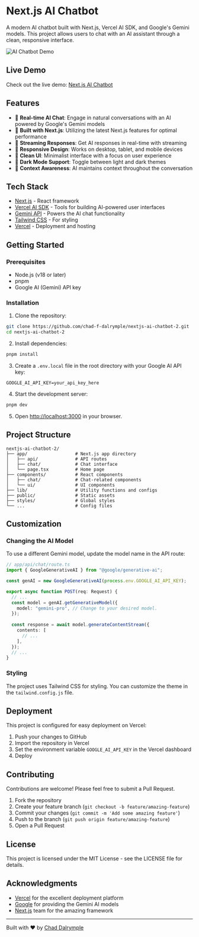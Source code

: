 # Next.js AI Chatbot

A modern AI chatbot built with Next.js, Vercel AI SDK, and Google's Gemini models. This project allows users to chat with an AI assistant through a clean, responsive interface.

![AI Chatbot Demo](https://placehold.co/600x400?text=AI+Chatbot+Demo)

## Live Demo

Check out the live demo: [Next.js AI Chatbot](https://nextjs-ai-chatbot-2.vercel.app/)

## Features

- 💬 **Real-time AI Chat**: Engage in natural conversations with an AI powered by Google's Gemini models
- 🚀 **Built with Next.js**: Utilizing the latest Next.js features for optimal performance
- 🔄 **Streaming Responses**: Get AI responses in real-time with streaming
- 📱 **Responsive Design**: Works on desktop, tablet, and mobile devices
- 🎨 **Clean UI**: Minimalist interface with a focus on user experience
- 🌙 **Dark Mode Support**: Toggle between light and dark themes
- 🧠 **Context Awareness**: AI maintains context throughout the conversation

## Tech Stack

- [Next.js](https://nextjs.org/) - React framework
- [Vercel AI SDK](https://sdk.vercel.ai/docs) - Tools for building AI-powered user interfaces
- [Gemini API](https://ai.google.dev/gemini-api) - Powers the AI chat functionality
- [Tailwind CSS](https://tailwindcss.com/) - For styling
- [Vercel](https://vercel.com/) - Deployment and hosting

## Getting Started

### Prerequisites

- Node.js (v18 or later)
- pnpm
- Google AI (Gemini) API key

### Installation

1. Clone the repository:
```bash
git clone https://github.com/chad-f-dalrymple/nextjs-ai-chatbot-2.git
cd nextjs-ai-chatbot-2
```

2. Install dependencies:
```bash
pnpm install
```

3. Create a `.env.local` file in the root directory with your Google AI API key:
```
GOOGLE_AI_API_KEY=your_api_key_here
```

4. Start the development server:
```bash
pnpm dev
```

5. Open [http://localhost:3000](http://localhost:3000) in your browser.

## Project Structure

```
nextjs-ai-chatbot-2/
├── app/                  # Next.js app directory
│   ├── api/              # API routes
│   ├── chat/             # Chat interface
│   └── page.tsx          # Home page
├── components/           # React components
│   ├── chat/             # Chat-related components
│   └── ui/               # UI components
├── lib/                  # Utility functions and configs
├── public/               # Static assets
├── styles/               # Global styles
└── ...                   # Config files
```

## Customization

### Changing the AI Model

To use a different Gemini model, update the model name in the API route:

```typescript
// app/api/chat/route.ts
import { GoogleGenerativeAI } from "@google/generative-ai";

const genAI = new GoogleGenerativeAI(process.env.GOOGLE_AI_API_KEY);

export async function POST(req: Request) {
  // ...
  const model = genAI.getGenerativeModel({ 
    model: "gemini-pro", // Change to your desired model.
  });
  
  const response = await model.generateContentStream({
    contents: [
      // ...
    ],
  });
  // ...
}
```

### Styling

The project uses Tailwind CSS for styling. You can customize the theme in the `tailwind.config.js` file.

## Deployment

This project is configured for easy deployment on Vercel:

1. Push your changes to GitHub
2. Import the repository in Vercel
3. Set the environment variable `GOOGLE_AI_API_KEY` in the Vercel dashboard
4. Deploy

## Contributing

Contributions are welcome! Please feel free to submit a Pull Request.

1. Fork the repository
2. Create your feature branch (`git checkout -b feature/amazing-feature`)
3. Commit your changes (`git commit -m 'Add some amazing feature'`)
4. Push to the branch (`git push origin feature/amazing-feature`)
5. Open a Pull Request

## License

This project is licensed under the MIT License - see the LICENSE file for details.

## Acknowledgments

- [Vercel](https://vercel.com/) for the excellent deployment platform
- [Google](https://ai.google.dev/) for providing the Gemini AI models
- [Next.js](https://nextjs.org/) team for the amazing framework

---

Built with ❤️ by [Chad Dalrymple](https://github.com/chad-f-dalrymple)